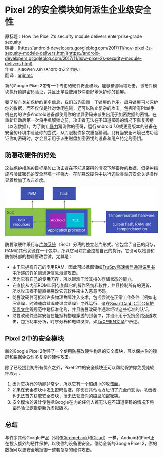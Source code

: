 # Pixel 2的安全模块如何派生企业级安全性

原标题：How the Pixel 2’s security module delivers enterprise-grade security  
链接：[https://android-developers.googleblog.com/2017/11/how-pixel-2s-security-module-delivers.html](https://android-developers.googleblog.com/2017/11/how-pixel-2s-security-module-delivers.html)  
作者：Xiaowen Xin (Android安全团队)  
翻译：[arjinmc](https://github.com/arjinmc)  

新的Google Pixel 2带有一个专用的硬件安全模块，能够抵御物理攻击。该硬件模块执行锁屏密码验证，并且比单独使用软件更好地保护你的锁屏。

要了解有关新保护的更多信息，我们首先回顾一下锁屏的作用。启用锁屏可以保护你的数据，而不仅仅是针对休闲盗贼，还可以防止复杂的攻击。包括所有Pixel手机在内的许多Android设备都使用你的锁屏密码来派生出用于加密数据的密钥。在重新启动后第一次将手机解锁之前，攻击者无法在不知道密码的情况下恢复密钥（以及数据）。为了防止[暴力](https://en.wikipedia.org/wiki/Brute-force_attack)猜测你的密码，运行Android 7.0或更高版本的设备在安全的环境中验证你的尝试，从而限制你多次重复猜测。只有当安全环境已成功验证你的密码时，才会显示用于派生磁盘加密密钥的设备和用户特定的密钥。

## 防篡改硬件的好处

这些保护措施的目标是防止攻击者在不知道密码的情况下解密你的数据，但保护措施与验证密码的安全环境一样强大。在防篡改硬件中执行这些类型的安全关键操作显着增加了攻击难度。

![img](../images/2017.11.13.security.png)  

防篡改硬件采用与[片块系统](https://en.wikipedia.org/wiki/System_on_a_chip)（SoC）分离的独立芯片形式。它包含了自己的闪存，RAM和其他资源在一个包中，所以它可以完全控制自己的执行。它也可以检测和防御外部的物理篡改尝试。尤其是：

* 由于它拥有自己的专用RAM，因此可以抵御诸如[TruSpy高速缓存通道说明书](https://eprint.iacr.org/2016/980.pdf)中所述的许多侧通道信息泄漏攻击。
* 因为它有自己的专用闪存，所以很难干涉其持久存储状态的能力。
* 它直接从内部ROM和闪存加载它的操作系统和软件，并且控制所有的更新，所以攻击者不能直接篡改它的软件来注入恶意代码。
* 防篡改硬件可抵御许多物理故障注入技术，包括尝试在正常工作条件（例如电压错误，时钟速度错误或温度错误）之外运行。这在[SmartCard IC平台保护配置文件](https://www.commoncriteriaportal.org/files/ppfiles/ssvgpp01.pdf)等规范中是标准化的，并且防篡改硬件通常经过这些标准的认证。
* 防篡改硬件通常安装在能抵抗物理穿透的封装中，并设计用于抵抗旁路通道攻击，包括功率分析，时序分析和电磁嗅探，如[SoC到EM文章](https://eprint.iacr.org/2015/561.pdf)中所述。

## Pixel 2中的安全模块

新的Google Pixel 2附带了一个使用防篡改硬件构建的安全模块，可以保护你的锁屏和数据免受许多复杂的硬件攻击。

除了已经提到的所有优点之外，Pixel 2中的安全模块还可以帮助保护你免受纯软件攻击：

1. 因为它执行的功能非常少，所以它有一个超级小的攻击面。
2. 如果在安全模块中发生密码验证，即使在其他地方进行了完全的妥协，攻击者也无法首先获取安全模块，而无法获取你的磁盘加密密钥。
3. 安全模块的设计使包括Google在内的任何人都无法在不知道密码的情况下将密码验证逻辑更新为虚拟版本。

## 总结

与许多其他Google产品（例如[Chromebook](https://www.chromium.org/developers/design-documents/tpm-usage)和[Cloud](https://cloudplatform.googleblog.com/2017/08/Titan-in-depth-security-in-plaintext.html)）一样，Android和Pixel正在投入额外的硬件保护，以使你的设备更安全。借助全新的Google Pixel 2，你的数据可以更安全地抵御一整套复杂的硬件攻击。

